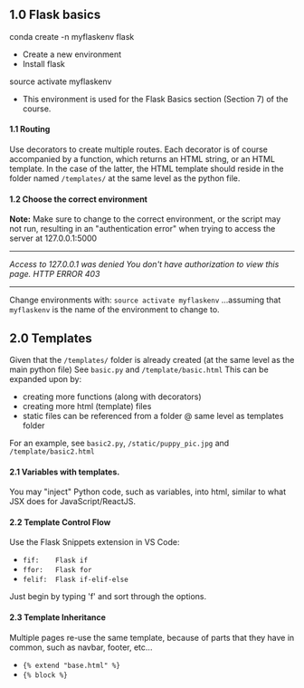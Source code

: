 
## 1.0 Flask basics
conda create -n myflaskenv flask
- Create a new environment
- Install flask

source activate myflaskenv
- This environment is used for the Flask Basics section (Section 7) of the course.

#### 1.1 Routing
Use decorators to create multiple routes.  Each decorator is of course accompanied by a function, which returns an HTML string, or an HTML template.
In the case of the latter, the HTML template should reside in the folder named `/templates/` at the same level as the python file.

#### 1.2 Choose the correct environment
**Note:** Make sure to change to the correct environment, or the script may not run, resulting in an "authentication error" when trying to access the server at 127.0.0.1:5000
___
*Access to 127.0.0.1 was denied
You don't have authorization to view this page.
HTTP ERROR 403*
___
Change environments with: 
    `source activate myflaskenv`
...assuming that `myflaskenv` is the name of the environment to change to.

## 2.0 Templates
Given that the `/templates/` folder is already created (at the same level as the main python file)
See `basic.py` and `/template/basic.html`
This can be expanded upon by: 
- creating more functions (along with decorators)
- creating more html (template) files
- static files can be referenced from a folder @ same level as templates folder

For an example, see `basic2.py`, `/static/puppy_pic.jpg` and `/template/basic2.html`

#### 2.1 Variables with templates.
You may "inject" Python code, such as variables, into html, similar to what JSX does for JavaScript/ReactJS.


#### 2.2 Template Control Flow
Use the Flask Snippets extension in VS Code:
- `fif:    Flask if`
- `ffor:   Flask for`
- `felif:  Flask if-elif-else`

Just begin by typing 'f' and sort through the options.

#### 2.3 Template Inheritance
Multiple pages re-use the same template, because of parts that they have in common, such as navbar, footer, etc...
- `{% extend "base.html" %}`
- `{% block %}`

